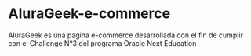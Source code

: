 # AluraGeek-e-commerce
AluraGeek es una pagina e-commerce desarrollada con el fin de cumplir con el Challenge N°3 del programa Oracle Next Education
